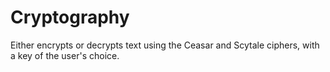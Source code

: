 # Cryptography
Either encrypts or decrypts text using the Ceasar and Scytale ciphers, with a key of the user's choice.
